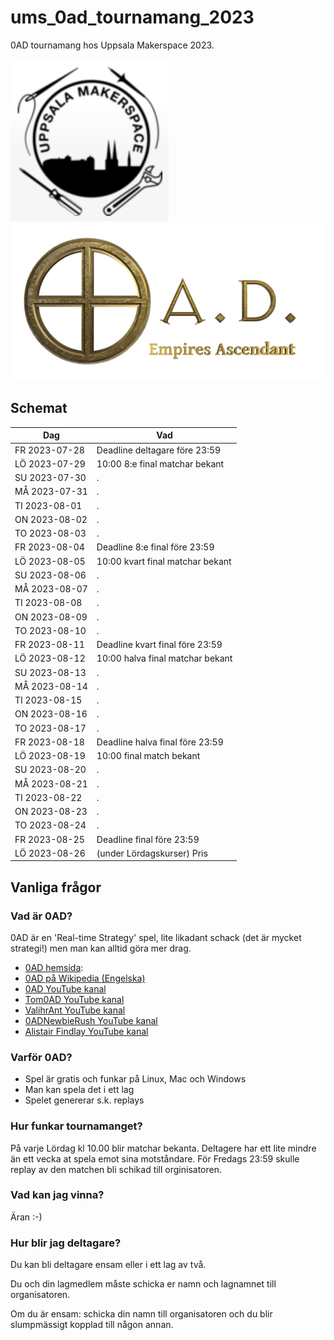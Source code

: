 # ums_0ad_tournamang_2023

0AD tournamang hos Uppsala Makerspace 2023.

![](pics/uppsala_makerspace_50.png)
![](pics/0ad_logo_25.png)

## Schemat

Dag          |Vad
-------------|-----------------------------------
FR 2023-07-28|Deadline deltagare före 23:59 
LÖ 2023-07-29|10:00 8:e final matchar bekant
SU 2023-07-30|.
MÅ 2023-07-31|.
TI 2023-08-01|.
ON 2023-08-02|.
TO 2023-08-03|.
FR 2023-08-04|Deadline 8:e final före 23:59 
LÖ 2023-08-05|10:00 kvart final matchar bekant
SU 2023-08-06|.
MÅ 2023-08-07|.
TI 2023-08-08|.
ON 2023-08-09|.
TO 2023-08-10|.
FR 2023-08-11|Deadline kvart final före 23:59 
LÖ 2023-08-12|10:00 halva final matchar bekant
SU 2023-08-13|.
MÅ 2023-08-14|.
TI 2023-08-15|.
ON 2023-08-16|.
TO 2023-08-17|.
FR 2023-08-18|Deadline halva final före 23:59 
LÖ 2023-08-19|10:00 final match bekant
SU 2023-08-20|.
MÅ 2023-08-21|.
TI 2023-08-22|.
ON 2023-08-23|.
TO 2023-08-24|.
FR 2023-08-25|Deadline final före 23:59 
LÖ 2023-08-26|(under Lördagskurser) Pris

## Vanliga frågor

### Vad är 0AD?

0AD är en 'Real-time Strategy' spel, 
lite likadant schack (det är mycket strategi!)
men man kan alltid göra mer drag.

 * [0AD hemsida](https://play0ad.com/): 
 * [0AD på Wikipedia (Engelska)](https://en.wikipedia.org/wiki/0_A.D._(video_game))
 * [0AD YouTube kanal](https://www.youtube.com/user/play0ad)
 * [Tom0AD YouTube kanal](https://www.youtube.com/@Tom0ad)
 * [ValihrAnt YouTube kanal](https://www.youtube.com/@ValihrAnt)
 * [0ADNewbieRush YouTube kanal](https://www.youtube.com/@0ADNewbieRush)
 * [Alistair Findlay YouTube kanal](https://www.youtube.com/watch?v=jQMETPZGRds&list=PLtv3Tue78X0UPnWc_3bPzC58Sm0b4G2ZX)

### Varför 0AD?

 * Spel är gratis och funkar på Linux, Mac och Windows
 * Man kan spela det i ett lag
 * Spelet genererar s.k. replays

### Hur funkar tournamanget?

På varje Lördag kl 10.00 blir matchar bekanta.
Deltagere har ett lite mindre än ett vecka at spela emot sina motståndare.
För Fredags 23:59 skulle replay av den matchen bli schikad till orginisatoren.

### Vad kan jag vinna?

Äran :-)

### Hur blir jag deltagare?

Du kan bli deltagare ensam eller i ett lag av två.

Du och din lagmedlem måste schicka er namn och lagnamnet till organisatoren.

Om du är ensam: schicka din namn till organisatoren och du blir slumpmässigt
kopplad till någon annan.





